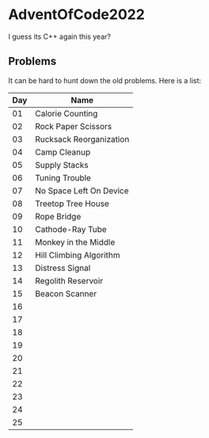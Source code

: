 # AdventOfCode2022

I guess its C++ again this year? 

## Problems

It can be hard to hunt down the old problems. Here is a list:

| Day | Name                    | 
| --- | ----------------------- |
| 01  | Calorie Counting        |
| 02  | Rock Paper Scissors     |
| 03  | Rucksack Reorganization |
| 04  | Camp Cleanup            |
| 05  | Supply Stacks           |
| 06  | Tuning Trouble          |
| 07  | No Space Left On Device |
| 08  | Treetop Tree House      | 
| 09  | Rope Bridge             |
| 10  | Cathode-Ray Tube        |
| 11  | Monkey in the Middle    |
| 12  | Hill Climbing Algorithm |
| 13  | Distress Signal         |
| 14  | Regolith Reservoir      |
| 15  | Beacon Scanner          |
| 16  |                         |
| 17  |                         |
| 18  |                         |
| 19  |                         |
| 20  |                         |
| 21  |                         |
| 22  |                         |
| 23  |                         |
| 24  |                         |
| 25  |                         |